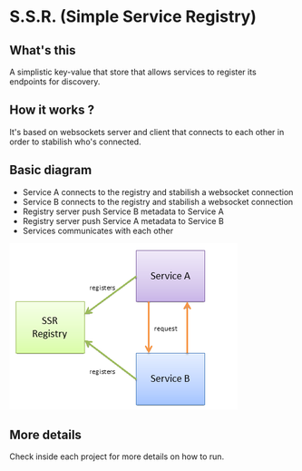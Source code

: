 # S.S.R. (Simple Service Registry)

## What's this
A simplistic key-value that store that allows services
to register its endpoints for discovery.

## How it works ?
It's based on websockets server and client that connects to each other
in order to stabilish who's connected.

## Basic diagram
 - Service A connects to the registry and stabilish a websocket connection
 - Service B connects to the registry and stabilish a websocket connection
 - Registry server push Service B metadata to Service A
 - Registry server push Service A metadata to Service B
 - Services communicates with each other

![Overview](overview.png)

## More details
Check inside each project for more details on how to run.